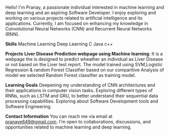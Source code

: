 Hello! I'm Pranay, a passionate individual interested in machine learning and deep learning and an aspiring Software Developer. 
I enjoy exploring and working on various projects related to artificial intelligence and its applications. 
Currently, I am focused on enhancing my knowledge in Convolutional Neural Networks (CNN) and Recurrent Neural Networks (RNN).

**Skills**
Machine Learning
Deep Learning
C
Java
c++

**Projects**
**Liver Disease Prediction webpage using Machine learning**: It is a webpage the is designed to predict wheather an individual as Liver Disease or not based on the
Liver test report. The model trained using SVM,Logistic Regression & random Forest Classifier based on our comparitive Analysis of model we selected Random Forest classifier
as training model.

**Learning Goals**
Deepening my understanding of CNN architectures and their applications in computer vision tasks.
Exploring different types of RNNs, such as LSTM and GRU, to better understand their sequential data processing capabilities.
Exploring about Software Development tools and Software Engineering.

**Contact Information**
You can reach me via email at pranaye649@gmail.com. I'm open to collaborations, discussions, and opportunities related to machine learning and deep learning.
